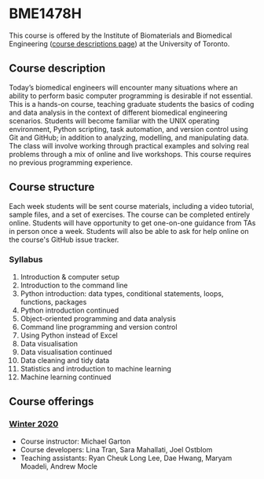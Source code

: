
# BME1478H

This course is offered by the Institute of Biomaterials and Biomedical Engineering ([course descriptions page](https://ibbme.utoronto.ca/current-students/course-calendar/course-descriptions/)) at the University of Toronto.

## Course description

Today’s biomedical engineers will encounter many situations where an ability to perform basic computer programming is desirable if not essential. This is a hands-on course, teaching graduate students the basics of coding and data analysis in the context of different biomedical engineering scenarios. Students will become familiar with the UNIX operating environment, Python scripting, task automation, and version control using Git and GitHub; in addition to analyzing, modelling, and manipulating data. The class will involve working through practical examples and solving real problems through a mix of online and live workshops. This course requires no previous programming experience.

## Course structure

Each week students will be sent course materials, including a video tutorial, sample files, and a set of exercises. The course can be completed entirely online. Students will have opportunity to get one-on-one guidance from TAs in person once a week. Students will also be able to ask for help online on the course's GitHub issue tracker.

### Syllabus

1. Introduction & computer setup
2. Introduction to the command line
3. Python introduction: data types, conditional statements, loops, functions, packages
4. Python introduction continued
5. Object-oriented programming and data analysis
6. Command line programming and version control
7. Using Python instead of Excel
8. Data visualisation
9. Data visualisation continued
10. Data cleaning and tidy data
11. Statistics and introduction to machine learning
12. Machine learning continued

## Course offerings

### [Winter 2020](https://github.com/BME1478H/Winter2020class)

- Course instructor: Michael Garton
- Course developers: Lina Tran, Sara Mahallati, Joel Ostblom
- Teaching assistants: Ryan Cheuk Long Lee, Dae Hwang, Maryam Moadeli, Andrew Mocle
